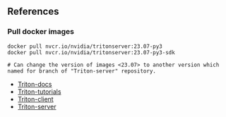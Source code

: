 ## References

### Pull docker images
```
docker pull nvcr.io/nvidia/tritonserver:23.07-py3
docker pull nvcr.io/nvidia/tritonserver:23.07-py3-sdk 

# Can change the version of images <23.07> to another version which named for branch of "Triton-server" repository.
```

- [Triton-docs](https://docs.nvidia.com/deeplearning/triton-inference-server/user-guide/docs/getting_started/quickstart.html)
- [Triton-tutorials](https://github.com/triton-inference-server/tutorials)
- [Triton-client](https://github.com/triton-inference-server/client)
- [Triton-server](https://github.com/triton-inference-server/server)